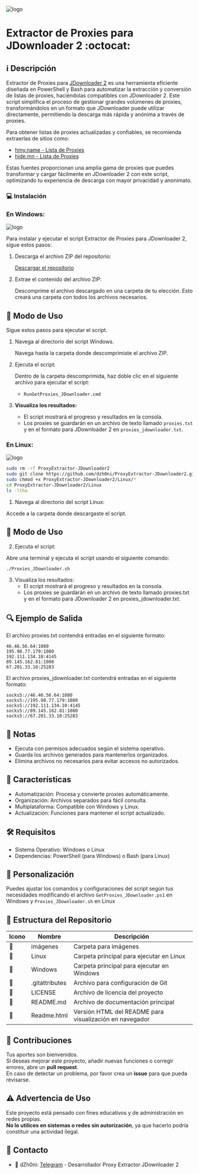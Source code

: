 ﻿![logo](https://multianime.com.mx/wp-content/uploads/2020/08/anime-404-gomen-.jpg)

# Extractor de Proxies para JDownloader 2 :octocat: 

## :information_source: Descripción
Extractor de Proxies para [JDownloader 2](https://jdownloader.org/es/download/index) es una herramienta eficiente diseñada en PowerShell y Bash para automatizar la extracción y conversión de listas de proxies, haciéndolas compatibles con JDownloader 2. Este script simplifica el proceso de gestionar grandes volúmenes de proxies, transformándolos en un formato que JDownloader puede utilizar directamente, permitiendo la descarga más rápida y anónima a través de proxies.

Para obtener listas de proxies actualizadas y confiables, se recomienda extraerlas de sitios como:
- [hmy.name - Lista de Proxies](https://hmy.name/proxy-list/)
- [hide.mn - Lista de Proxies](https://hide.mn/es/proxy-list/)

Estas fuentes proporcionan una amplia gama de proxies que puedes transformar y cargar fácilmente en JDownloader 2 con este script, optimizando tu experiencia de descarga con mayor privacidad y anonimato.

### :computer: Instalación

### En Windows:

![logo](https://github.com/dzh0ni/ProxyExtractor-JDownloader2/blob/main/Imagenes/ProxyExtractor-JDownloader2-Windows.png)

Para instalar y ejecutar el script Extractor de Proxies para JDownloader 2, sigue estos pasos:

1. Descarga el archivo ZIP del repositorio:

   [Descargar el repositorio](https://github.com/dzh0ni/ProxyExtractor-JDownloader2/archive/refs/heads/main.zip)

2. Extrae el contenido del archivo ZIP:

   Descomprime el archivo descargado en una carpeta de tu elección. Esto creará una carpeta con todos los archivos necesarios.

## :rocket: Modo de Uso

Sigue estos pasos para ejecutar el script.

1. Navega al directorio del script Windows.

   Navega hasta la carpeta donde descomprimiste el archivo ZIP. 

2. Ejecuta el script:

   Dentro de la carpeta descomprimida, haz doble clic en el siguiente archivo para ejecutar el script:

   - `RunGetProxies_JDownloader.cmd` 

3. **Visualiza los resultados:**

   - El script mostrará el progreso y resultados en la consola.
   - Los proxies se guardarán en un archivo de texto llamado `proxies.txt` y en el formato para JDownloader 2 en `proxies_jdownloader.txt`.

### En Linux:

![logo](https://github.com/dzh0ni/ProxyExtractor-JDownloader2/blob/main/Imagenes/ProxyExtractor-JDownloader2-Linux.png)

```bash
sudo rm -rf ProxyExtractor-JDownloader2
sudo git clone https://github.com/dzh0ni/ProxyExtractor-JDownloader2.git
sudo chmod +x ProxyExtractor-JDownloader2/Linux/*
cd ProxyExtractor-JDownloader2/Linux
ls -ltha
```

1. Navega al directorio del script Linux:

  Accede a la carpeta donde descargaste el script.

## :rocket: Modo de Uso

2. Ejecuta el script:

  Abre una terminal y ejecuta el script usando el siguiente comando:

```bash
./Proxies_JDownloader.sh
```

3. Visualiza los resultados:
   - El script mostrará el progreso y resultados en la consola.
   - Los proxies se guardarán en un archivo de texto llamado proxies.txt y en el formato para JDownloader 2 en proxies_jdownloader.txt.

## :mag: Ejemplo de Salida

El archivo proxies.txt contendrá entradas en el siguiente formato:

```plaintext
46.46.56.64:1080
195.98.77.179:1080
192.111.134.10:4145
89.145.162.81:1080
67.201.33.10:25283
```

El archivo proxies_jdownloader.txt contendrá entradas en el siguiente formato:

```plaintext
socks5://46.46.56.64:1080
socks5://195.98.77.179:1080
socks5://192.111.134.10:4145
socks5://89.145.162.81:1080
socks5://67.201.33.10:25283
```

## :bookmark_tabs: Notas

- Ejecuta con permisos adecuados según el sistema operativo.
- Guarda los archivos generados para mantenerlos organizados.
- Elimina archivos no necesarios para evitar accesos no autorizados.

## :star2: Características

- Automatización: Procesa y convierte proxies automáticamente.
- Organización: Archivos separados para fácil consulta.
- Multiplataforma: Compatible con Windows y Linux.
- Actualización: Funciones para mantener el script actualizado.

## :hammer_and_wrench: Requisitos 

- Sistema Operativo: Windows o Linux
- Dependencias: PowerShell (para Windows) o Bash (para Linux)

## :memo: Personalización

Puedes ajustar los comandos y configuraciones del script según tus necesidades modificando el 
archivo `GetProxies_JDownloader.ps1` en Windows y `Proxies_JDownloader.sh` en Linux

## :open_file_folder: Estructura del Repositorio

| Icono            | Nombre              | Descripción                                |
|------------------|---------------------|--------------------------------------------|
| :file_folder:    | imágenes            | Carpeta para imágenes                      |
| :file_folder:    | Linux               | Carpeta principal para ejecutar en Linux   |
| :file_folder:    | Windows             | Carpeta principal para ejecutar en Windows |
| :page_facing_up: | .gitattributes      | Archivo para configuración de Git          |
| :page_facing_up: | LICENSE             | Archivo de licencia del proyecto           |
| :book:           | README.md           | Archivo de documentación principal         |
| :book:           | Readme.html	        | Versión HTML del README para visualización en navegador |

## :star2: Contribuciones

Tus aportes son bienvenidos.  
Si deseas mejorar este proyecto, añadir nuevas funciones o corregir errores, abre un **pull request**.  
En caso de detectar un problema, por favor crea un **issue** para que pueda revisarse.

## :warning: Advertencia de Uso

Este proyecto está pensado con fines educativos y de administración en redes propias.  
**No lo utilices en sistemas o redes sin autorización**, ya que hacerlo podría constituir una actividad ilegal.

## :email: Contacto 

- :busts_in_silhouette: dZh0ni: [Telegram](https://t.me/dZh0ni_Dev) - Desarrollador Proxy Extractor JDownloader 2
